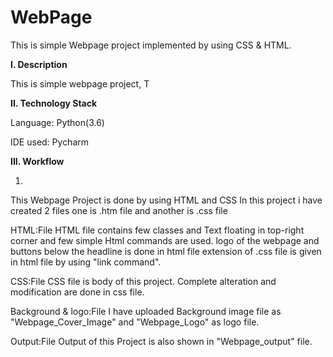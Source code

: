 # WebPage
This is simple Webpage project implemented by using CSS & HTML.

**I. Description**

This is simple webpage project, T

**II. Technology Stack**

Language: Python(3.6)

IDE used: Pycharm

**III. Workflow**

1. 



This Webpage Project is done by using HTML and CSS
In this project i have created 2 files one is .htm file and another is .css file

HTML:File
HTML file contains few classes and Text floating in top-right corner and few simple Html commands are used.
logo of the webpage and buttons below the headline is done in html file
extension of .css file is given in html file by using "link command".

CSS:File
CSS file is body of this project.
Complete alteration and modification are done in css file.

Background & logo:File
I have uploaded Background image file as "Webpage_Cover_Image" and "Webpage_Logo" as logo file. 

Output:File
Output of this Project is also shown in "Webpage_output" file.


